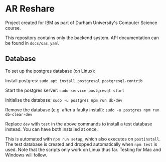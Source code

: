 # AR Reshare

Project created for IBM as part of Durham University's Computer Science course.

This repository contains only the backend system. API documentation can be found in `docs/oas.yaml`

## Database

To set up the postgres database (on Linux):

Install postgres: `sudo apt install postgresql postgresql-contrib`

Start the postgres server: `sudo service postgresql start`

Initialise the database: `sudo -u postgres npm run db-dev`

Remove the database (e.g. after a faulty install): `sudo -u postgres npm run db-clear-dev`

Replace `dev` with `test` in the above commands to install a test database instead. You can have both installed at once.

This is automated with `npm run setup`, which also executes on `postinstall`. The test database is created and dropped automatically when `npm test` is used. Note that the scripts only work on Linux thus far. Testing for Mac and Windows will follow.
